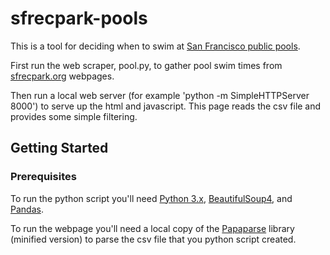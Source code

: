 # sfrecpark-pools
This is a tool for deciding when to swim at [San Francisco public pools](http://sfrecpark.org/recreation-community-services/aquatics-pools/).

First run the web scraper, pool.py, to gather pool swim times from [sfrecpark.org](http://sfrecpark.org) webpages. 

Then run a local web server (for example 'python -m SimpleHTTPServer 8000') to serve up the
html and javascript. This page reads the csv file and provides some simple filtering.

## Getting Started

### Prerequisites

To run the python script you'll need [Python 3.x](https://www.python.org/downloads/),
[BeautifulSoup4](https://www.crummy.com/software/BeautifulSoup/), and 
[Pandas](http://pandas.pydata.org/).

To run the webpage you'll need a local copy of the [Papaparse](http://papaparse.com/)
library (minified version) to parse the csv file that you python script created.

